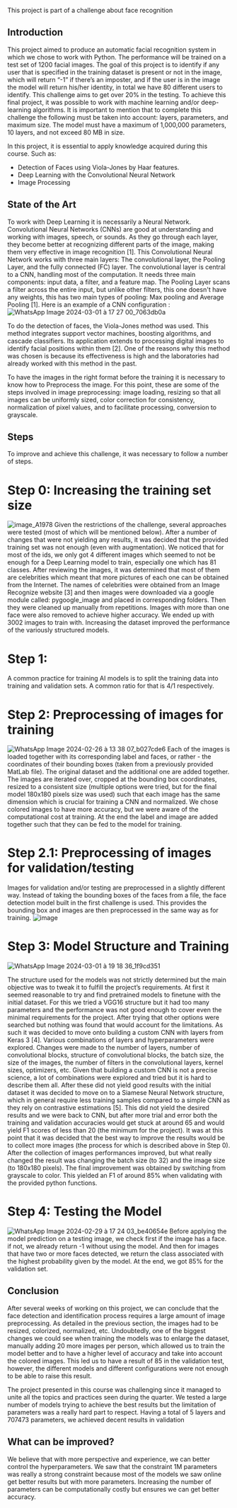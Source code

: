 This project is part of a challenge about face recognition

## Introduction
This project aimed to produce an automatic facial recognition system in which we chose to work with Python. The performance will be trained on a test set of 1200 facial images. The goal of this project is to identify if any user that is specified in the training dataset is present or not in the image, which will return “-1” if there’s an imposter, and if the user is in the image the model will return his/her identity, in total we have 80 different users to identify. This challenge aims to get over 20% in the testing.
To achieve this final project, it was possible to work with machine learning and/or deep-learning algorithms.
It is important to mention that to complete this challenge the following must be taken into account: layers, parameters, and maximum size. The model must have a maximum of 1,000,000 parameters, 10 layers, and not exceed 80 MB in size.

In this project, it is essential to apply knowledge acquired during this course. Such as: 
- Detection of Faces using Viola-Jones by Haar features.
- Deep Learning with the Convolutional Neural Network
- Image Processing

## State of the Art
To work with Deep Learning it is necessarily a Neural Network. Convolutional Neural Networks (CNNs) are good at understanding and working with images, speech, or sounds. As they go through each layer, they become better at recognizing different parts of the image, making them very effective in image recognition [1].
This Convolutional Neural Network works with three main layers: The convolutional layer, the Pooling Layer, and the fully connected (FC) layer. The convolutional layer is central to a CNN, handling most of the computation. It needs three main components: input data, a filter, and a feature map. The Pooling Layer scans a filter across the entire input, but unlike other filters, this one doesn't have any weights, this has two main types of pooling: Max pooling and Average Pooling [1].
Here is an example of a CNN configuration :
![WhatsApp Image 2024-03-01 à 17 27 00_7063db0a](https://github.com/ghalys/Face_recognition_challenge/assets/127297865/02c199c2-eca4-40c5-86bd-484dba5a0e61)

To do the detection of faces, the Viola-Jones method was used. This method integrates support vector machines, boosting algorithms, and cascade classifiers. Its application extends to processing digital images to identify facial positions within them [2]. One of the reasons why this method was chosen is because its effectiveness is high and the laboratories had already worked with this method in the past.

To have the images in the right format before the training it is necessary to know how to Preprocess the image. For this point, these are some of the steps involved in image preprocessing: image loading, resizing so that all images can be uniformly sized, color correction for consistency, normalization of pixel values, and to facilitate processing, conversion to grayscale.

## Steps
To improve and achieve this challenge, it was necessary to follow a number of steps.
# Step 0: Increasing the training set size
![image_A1978](https://github.com/ghalys/Face_recognition_challenge/assets/127297865/58e39386-e3ad-4af2-9f23-2ff12729b6cf)
Given the restrictions of the challenge, several approaches were tested (most of which will be mentioned below). After a number of changes that were not yielding any results, it was  decided that the provided training set was not enough (even with augmentation). We noticed that for most of the ids, we only got 4 different images which seemed to not be enough for a Deep Learning model to train, especially one which has 81 classes. After reviewing the images, it was determined that most of them are celebrities which meant that more pictures of each one can be obtained from the Internet. The names of celebrities were obtained from an Image Recognize website [3] and then images were downloaded via a google module called: pygoogle_image and placed in corresponding folders. Then they were cleaned up manually from repetitions. Images with more than one face were also removed to achieve higher accuracy. We ended up with 3002 images to train with. Increasing the dataset improved the performance of the variously structured models.
# Step 1: 
A common practice for training AI models is to split the training data into training and validation sets. A common ratio for that is 4/1 respectively.
# Step 2: Preprocessing of images for training 
![WhatsApp Image 2024-02-26 à 13 38 07_b027cde6](https://github.com/ghalys/Face_recognition_challenge/assets/127297865/a0585e44-75aa-43db-bcdc-8c7b236fff8b)
Each of the images is loaded together with its corresponding label and faces, or rather - the coordinates of their bounding boxes (taken from a previously provided MatLab file). The original dataset and the additional one are added together. The images are iterated over, cropped at the bounding box coordinates, resized to a consistent size (multiple options were tried, but for the final model 180x180 pixels size was used) such that each image has the same dimension which is crucial for training a CNN and normalized. We chose colored images to have more accuracy, but we were aware of the computational cost at training. At the end the label and image are added together such that they can be fed to the model for training.
# Step 2.1: Preprocessing of images for validation/testing 
Images for validation and/or testing are preprocessed in a slightly different way. Instead of taking the bounding boxes of the faces from a file, the face detection model built in the first challenge is used. This provides the bounding box and images are then preprocessed in the same way as for training.
![image](https://github.com/ghalys/Face_recognition_challenge/assets/127297865/7a024a3c-11fb-472e-9d49-6b7b34d15788)

# Step 3: Model Structure and Training 
![WhatsApp Image 2024-03-01 à 19 18 36_1f9cd351](https://github.com/ghalys/Face_recognition_challenge/assets/127297865/aa6913de-9ac8-43ca-a63a-917b63dfd8c2)

The structure used for the models was not strictly determined but the main objective was to tweak it to fulfill the project’s requirements.  At first it seemed reasonable to try and find pretrained models to finetune with the initial dataset. For this we tried a VGG16 structure but it had too many parameters and the performance was not good enough to cover even the minimal requirements for the project. After trying that other options were searched but nothing was found that would account for the limitations. As such it was decided to move onto building a custom CNN with layers from Keras 3 [4]. Various combinations of layers and hyperparameters were explored. Changes were made to the number of layers, number of convolutional blocks, structure of convolutional blocks, the batch size, the size of the images, the number of filters in the convolutional layers, kernel sizes, optimizers, etc. Given that building a custom CNN is not a precise science, a lot of combinations were explored and tried but it is hard to describe them all. After these did not yield good results with the initial dataset it was decided to move on to a Siamese Neural Network structure, which in general require less training samples compared to a simple CNN as they rely on contrastive estimations [5]. This did not yield the desired results and we were back to CNN, but after more trial and error both the training and validation accuracies would get stuck at around 65 and would yield F1 scores of less than 20 (the minimum for the project). It was at this point that it was decided that the best way to improve the results would be to collect more images (the process for which is described above in Step 0). After the collection of images performances improved, but what really changed the result was changing the batch size (to 32) and the image size (to 180x180 pixels). The final improvement was obtained by switching from grayscale to color. This yielded an F1 of around 85% when validating with the provided python functions. 


# Step 4: Testing the Model
![WhatsApp Image 2024-02-29 à 17 24 03_be40654e](https://github.com/ghalys/Face_recognition_challenge/assets/127297865/334a2402-b068-40ad-9bc5-2717a4c761f7)
Before applying the model prediction on a testing image, we check first if the image has a face. if not, we already return -1 without using the model. And then for images that have two or more faces detected, we return the class associated with the highest probability given by the model. At the end, we got 85% for the validation set. 

## Conclusion
After several weeks of working on this project, we can conclude that the face detection and identification process requires a large amount of image preprocessing. As detailed in the previous section, the images had to be resized, colorized, normalized, etc.  Undoubtedly, one of the biggest changes we could see when training the models was to enlarge the dataset, manually adding 20 more images per person, which allowed us to train the model better and to have a higher level of accuracy and take into account the colored images. This led us to have a result of 85 in the validation test, however, the different models and different configurations were not enough to be able to raise this result. 



The project presented in this course was challenging since it managed to unite all the topics and practices seen during the quarter. We tested a large number of models trying to achieve the best results but the limitation of parameters was a really hard part to respect. Having a total of 5 layers and 707473 parameters, we achieved decent results in validation 

## What can be improved?
We believe that with more perspective and experience, we can better control the hyperparameters. We saw that the constraint 1M parameters was really a strong constraint because most of the models we saw online get better results but with more parameters. Increasing the number of parameters can be computationally costly but ensures we can get better accuracy.

